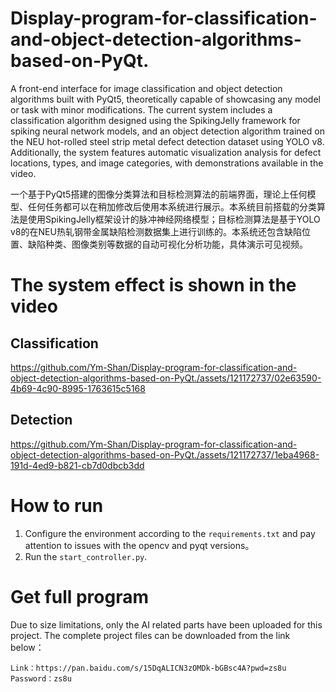 # Display-program-for-classification-and-object-detection-algorithms-based-on-PyQt.
A front-end interface for image classification and object detection algorithms built with PyQt5, theoretically capable of showcasing any model or task with minor modifications. The current system includes a classification algorithm designed using the SpikingJelly framework for spiking neural network models, and an object detection algorithm trained on the NEU hot-rolled steel strip metal defect detection dataset using YOLO v8. Additionally, the system features automatic visualization analysis for defect locations, types, and image categories, with demonstrations available in the video.

一个基于PyQt5搭建的图像分类算法和目标检测算法的前端界面，理论上任何模型、任何任务都可以在稍加修改后使用本系统进行展示。本系统目前搭载的分类算法是使用SpikingJelly框架设计的脉冲神经网络模型；目标检测算法是基于YOLO v8的在NEU热轧钢带金属缺陷检测数据集上进行训练的。本系统还包含缺陷位置、缺陷种类、图像类别等数据的自动可视化分析功能，具体演示可见视频。

# The system effect is shown in the video

## Classification
https://github.com/Ym-Shan/Display-program-for-classification-and-object-detection-algorithms-based-on-PyQt./assets/121172737/02e63590-4b69-4c90-8995-1763615c5168

## Detection
https://github.com/Ym-Shan/Display-program-for-classification-and-object-detection-algorithms-based-on-PyQt./assets/121172737/1eba4968-191d-4ed9-b821-cb7d0dbcb3dd


# How to run
1. Configure the environment according to the `requirements.txt` and pay attention to issues with the opencv and pyqt versions。
2. Run the `start_controller.py`.


#  Get full program
Due to size limitations, only the AI related parts have been uploaded for this project. The complete project files can be downloaded from the link below：

```
Link：https://pan.baidu.com/s/15DqALICN3zOMDk-bGBsc4A?pwd=zs8u 
Password：zs8u 
```




